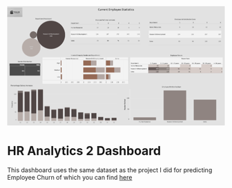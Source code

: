 ![Logo](hr2-dashboard.png)

# HR Analytics 2 Dashboard

This dashboard uses the same dataset as the project I did for predicting Employee Churn of which you can find [here](bit.ly/3o5r99s)
